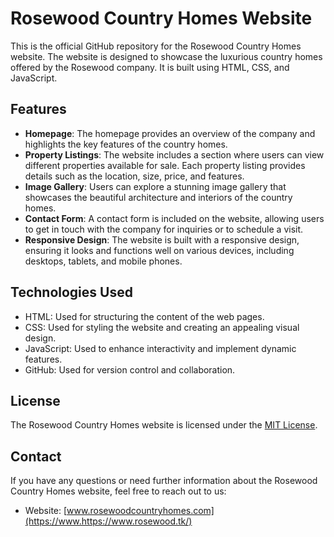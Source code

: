 # Rosewood Country Homes Website

This is the official GitHub repository for the Rosewood Country Homes website. The website is designed to showcase the luxurious country homes offered by the Rosewood company. It is built using HTML, CSS, and JavaScript.

## Features

- **Homepage**: The homepage provides an overview of the company and highlights the key features of the country homes.
- **Property Listings**: The website includes a section where users can view different properties available for sale. Each property listing provides details such as the location, size, price, and features.
- **Image Gallery**: Users can explore a stunning image gallery that showcases the beautiful architecture and interiors of the country homes.
- **Contact Form**: A contact form is included on the website, allowing users to get in touch with the company for inquiries or to schedule a visit.
- **Responsive Design**: The website is built with a responsive design, ensuring it looks and functions well on various devices, including desktops, tablets, and mobile phones.

## Technologies Used

- HTML: Used for structuring the content of the web pages.
- CSS: Used for styling the website and creating an appealing visual design.
- JavaScript: Used to enhance interactivity and implement dynamic features.
- GitHub: Used for version control and collaboration.

## License

The Rosewood Country Homes website is licensed under the [MIT License](LICENSE.md).

## Contact

If you have any questions or need further information about the Rosewood Country Homes website, feel free to reach out to us:

- Website: [www.rosewoodcountryhomes.com](https://www.https://www.rosewood.tk/)
